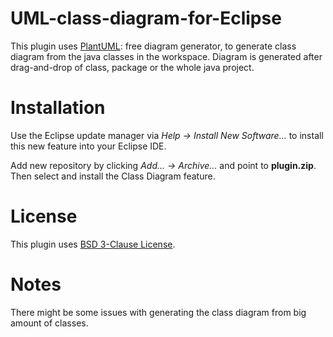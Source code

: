 # UML-class-diagram-for-Eclipse
This plugin uses [PlantUML](https://plantuml.com/): free diagram generator, to generate class diagram from the java classes in the workspace. Diagram is generated after drag-and-drop of class, package or the whole java project.

# Installation
Use the Eclipse update manager via *Help -> Install New Software...* to install this new feature into your Eclipse IDE.

Add new repository by clicking *Add... -> Archive...* and point to **plugin.zip**. Then select and install the Class Diagram feature.

# License
This plugin uses [BSD 3-Clause License](https://opensource.org/license/bsd-3-clause/).

# Notes
There might be some issues with generating the class diagram from big amount of classes.
